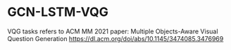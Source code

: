 # GCN-LSTM-VQG
VQG tasks refers to ACM MM 2021 paper: Multiple Objects-Aware Visual Question Generation https://dl.acm.org/doi/abs/10.1145/3474085.3476969
